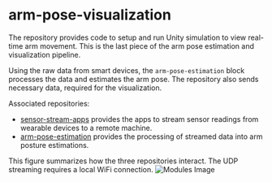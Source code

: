 # arm-pose-visualization

The repository provides code to setup and run Unity simulation to view real-time arm movement. This is the last piece of the arm pose estimation and visualization pipeline. 

Using the raw data from smart devices, the `arm-pose-estimation` block processes the data and estimates the arm pose. The repository also sends necessary data, required for the visualization. 

Associated repositories:
* [sensor-stream-apps](https://github.com/wearable-motion-capture/sensor-stream-apps) provides the apps to stream sensor readings from wearable devices to a remote machine.
* [arm-pose-estimation](https://github.com/wearable-motion-capture/arm-pose-estimation.git) provides the processing of streamed data into arm posture estimations.


This figure summarizes how the three repositories interact. The UDP streaming requires a local WiFi connection.
![Modules Image](https://github.com/wearable-motion-capture/.github-private/blob/main/profile/modules.png)
